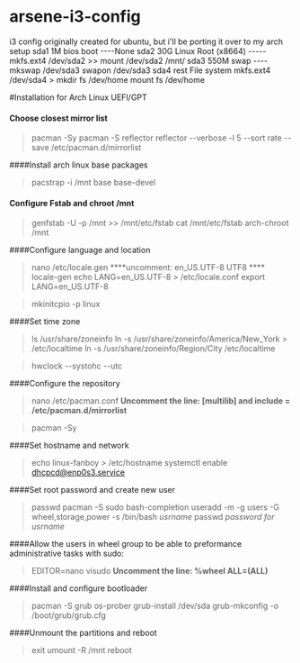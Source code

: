 # arsene-i3-config
i3 config originally created for ubuntu, but i'll be porting it over to my arch setup
sda1  1M bios boot ----None 
sda2 30G Linux Root (x8664) ----- mkfs.ext4 /dev/sda2 >> mount /dev/sda2 /mnt/
sda3 550M swap ---- mkswap /dev/sda3  swapon /dev/sda3
sda4 rest File system mkfs.ext4 /dev/sda4 > mkdir fs /dev/home mount fs /dev/home


#Installation for Arch Linux UEFI/GPT

#### Choose closest mirror list
>pacman -Sy
>pacman -S reflector
>reflector --verbose -l 5 --sort rate --save /etc/pacman.d/mirrorlist

####Install arch linux base packages

>pacstrap -i /mnt base base-devel

#### Configure Fstab and chroot /mnt

> genfstab -U -p /mnt >> /mnt/etc/fstab
> cat /mnt/etc/fstab
> arch-chroot /mnt

####Configure language and location

> nano /etc/locale.gen
****uncomment: en_US.UTF-8 UTF8 ****
> locale-gen
> echo LANG=en_US.UTF-8 > /etc/locale.conf
> export LANG=en_US.UTF-8

> mkinitcpio -p linux


####Set time zone

> ls /usr/share/zoneinfo
> ln -s /usr/share/zoneinfo/America/New_York > /etc/localtime
> ln -s /usr/share/zoneinfo/Region/City /etc/localtime

> hwclock --systohc --utc

####Configure the repository

> nano /etc/pacman.conf
****Uncomment the line: [multilib] and include = /etc/pacman.d/mirrorlist****

> pacman -Sy

####Set hostname and network

> echo linux-fanboy > /etc/hostname
> systemctl enable dhcpcd@enp0s3.service

####Set root password and create new user

> passwd
> pacman -S sudo bash-completion
> useradd -m -g users -G wheel,storage,power -s /bin/bash *usrname*
> passwd *password for usrname*

####Allow the users in wheel group to be able to preformance administrative tasks with sudo:

> EDITOR=nano visudo
****Uncomment the line: %wheel ALL=(ALL)****

####Install and configure bootloader


> pacman -S grub os-prober
> grub-install /dev/sda
> grub-mkconfig -o /boot/grub/grub.cfg

####Unmount the partitions and reboot

> exit
> umount -R /mnt
> reboot

